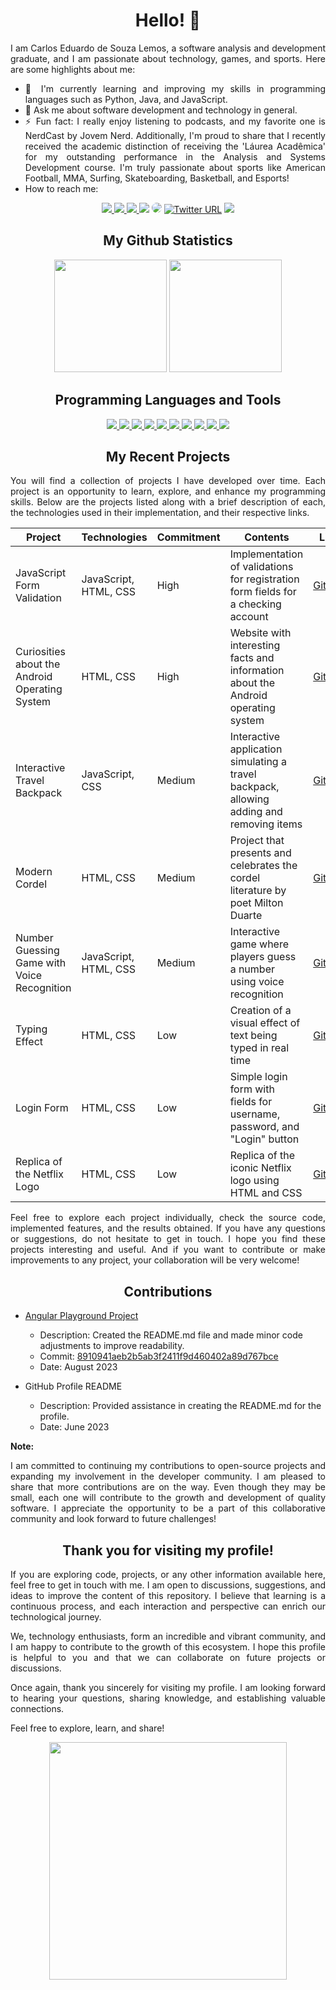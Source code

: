 # <div align="center"> Hello! 👋 </div>

<div align="justify">
I am Carlos Eduardo de Souza Lemos, a software analysis and development graduate, and I am passionate about technology, games, and sports. Here are some highlights about me:

- 🌱 I'm currently learning and improving my skills in programming languages such as Python, Java, and JavaScript.
- 💬 Ask me about software development and technology in general.
- ⚡ Fun fact: I really enjoy listening to podcasts, and my favorite one is NerdCast by Jovem Nerd. Additionally, I'm proud to share that I recently received the academic distinction of receiving the 'Láurea Acadêmica' for my outstanding performance in the Analysis and Systems Development course. I'm truly passionate about sports like American Football, MMA, Surfing, Skateboarding, Basketball, and Esports!
- How to reach me:
</div>

<div align="center">
<a href="https://github.com/CarlosEduardoLemos" target="_blank"><img src="https://img.shields.io/badge/GitHub-100000?style=for-the-badge&logo=github&logoColor=white"/a>
<a href="https://gitlab.com/CarlosEduardoLemos" target="_blank"><img src="https://img.shields.io/badge/GitLab-330F63?style=for-the-badge&logo=gitlab&logoColor=white"/a>
<a href="https://www.instagram.com/carl0s_lem0s/" target="_blank"><img src="https://img.shields.io/badge/-Instagram-%23E4405F?style=for-the-badge&logo=instagram&logoColor=white"</a>
<a href="mailto:lemosecarlos@gmail.com"> <img src="https://img.shields.io/badge/-Gmail-%23333?style=for-the-badge&logo=gmail&logoColor=white" target="_blank"></a>
<a href="https://www.linkedin.com/in/carlos-eduardo-de-souza-lemos/" target="_blank"><img src="https://img.shields.io/badge/-LinkedIn-%230077B5?style=for-the-badge&logo=linkedin&logoColor=white" style="border-radius: 30px" target="_blank"></a>
<a href="https://twitter.com/Kadu_Karlinhos" target="_blank"> <img alt="Twitter URL" src="https://img.shields.io/badge/Twitter-1DA1F2?style=for-the-badge&logo=twitter&logoColor=white" target="_blank"></a>
<a href="https://pt.stackoverflow.com/users/330536/carlos-lemos" target="_blank"><img src="https://img.shields.io/badge/Stack_Overflow-FE7A16?style=for-the-badge&logo=stack-overflow&logoColor=white"></a>
</div>

## <div align="center"> My Github Statistics </div>

<div align="center">
  <img height="180em" src="https://github-readme-stats.vercel.app/api?username=CarlosEduardoLemos&show_icons=true&theme=transparent">
  <img height="180em" src="https://github-readme-stats.vercel.app/api/top-langs/?username=CarlosEduardoLemos&layout=compact&show_icons=true&theme=transparent">
</div>

## <div align="center"> Programming Languages and Tools </div>

<div align="center">
  <a href="https://github.com/CarlosEduardoLemos">
    <img src="https://img.shields.io/badge/Python-3776AB?style=for-the-badge&logo=python&logoColor=white">
    <img src="https://img.shields.io/badge/Java-ED8B00?style=for-the-badge&logo=openjdk&logoColor=white">
    <img src="https://img.shields.io/badge/JavaScript-F7DF1E?style=for-the-badge&logo=JavaScript&logoColor=white">
    <img src="https://img.shields.io/badge/HTML5-E34F26?style=for-the-badge&logo=html5&logoColor=white">
    <img src="https://img.shields.io/badge/CSS3-1572B6?style=for-the-badge&logo=css3&logoColor=white">
    <img src="https://img.shields.io/badge/React-20232A?style=for-the-badge&logo=react&logoColor=61DAFB">
    <img src="https://img.shields.io/badge/Visual_Studio_Code-0078D4?style=for-the-badge&logo=visual%20studio%20code&logoColor=white">
    <img src="https://img.shields.io/badge/GIT-E44C30?style=for-the-badge&logo=git&logoColor=white">
    <img src="https://img.shields.io/badge/Linux-FCC624?style=for-the-badge&logo=linux&logoColor=black">
    <img src="https://img.shields.io/badge/Windows-0078D6?style=for-the-badge&logo=windows&logoColor=white">
  </a>
</div>

## <div align="center"> My Recent Projects </div>

<div align="justify">
You will find a collection of projects I have developed over time. Each project is an opportunity to learn, explore, and enhance my programming skills. Below are the projects listed along with a brief description of each, the technologies used in their implementation, and their respective links.
</div>


| Project                                      | Technologies                   | Commitment | Contents                                                                       | Link                                                                                            |
| -------------------------------------------- | ------------------------------- | ----------- | ------------------------------------------------------------------------------ | ----------------------------------------------------------------------------------------------- |
| JavaScript Form Validation                   | JavaScript, HTML, CSS          | High        | Implementation of validations for registration form fields for a checking account | [GitHub](https://github.com/CarlosEduardoLemos/JS-Validando-Formularios)                         |
| Curiosities about the Android Operating System | HTML, CSS                      | High        | Website with interesting facts and information about the Android operating system | [GitHub](https://github.com/CarlosEduardoLemos/projeto-android)                                |
| Interactive Travel Backpack                  | JavaScript, CSS                | Medium      | Interactive application simulating a travel backpack, allowing adding and removing items | [GitHub](https://github.com/CarlosEduardoLemos/Mochila_De_Viagem)                             |
| Modern Cordel                               | HTML, CSS                      | Medium      | Project that presents and celebrates the cordel literature by poet Milton Duarte  | [GitHub](https://github.com/CarlosEduardoLemos/projeto-cordel)                                   |
| Number Guessing Game with Voice Recognition  | JavaScript, HTML, CSS          | Medium      | Interactive game where players guess a number using voice recognition              | [GitHub](https://github.com/CarlosEduardoLemos/js-Game-Com-Reconhecimento-De-Voz)              |
| Typing Effect                               | HTML, CSS                      | Low         | Creation of a visual effect of text being typed in real time                     | [GitHub](https://github.com/CarlosEduardoLemos/Efeito_Digitando)                                 |
| Login Form                                 | HTML, CSS                       | Low         | Simple login form with fields for username, password, and "Login" button           | [GitHub](https://github.com/CarlosEduardoLemos/Login-HTML)                                     |
| Replica of the Netflix Logo                 | HTML, CSS                      | Low         | Replica of the iconic Netflix logo using HTML and CSS                            | [GitHub](https://github.com/CarlosEduardoLemos/logo_Netflix)                                   |


<div align="justify">
Feel free to explore each project individually, check the source code, implemented features, and the results obtained. If you have any questions or suggestions, do not hesitate to get in touch. I hope you find these projects interesting and useful. And if you want to contribute or make improvements to any project, your collaboration will be very welcome!
</div>

## <div align="center"> Contributions </div>

- [Angular Playground Project](https://github.com/felipeAguiarCode/angular-playground/pull/1)
  - Description: Created the README.md file and made minor code adjustments to improve readability.
  - Commit: [8910941aeb2b5ab3f2411f9d460402a89d767bce](https://github.com/felipeAguiarCode/angular-playground/commit/8910941aeb2b5ab3f2411f9d460402a89d767bce)
  - Date: August 2023

- GitHub Profile README
  - Description: Provided assistance in creating the README.md for the profile.
  - Date: June 2023

**Note:** <div align="justify"> I am committed to continuing my contributions to open-source projects and expanding my involvement in the developer community. I am pleased to share that more contributions are on the way. Even though they may be small, each one will contribute to the growth and development of quality software. I appreciate the opportunity to be a part of this collaborative community and look forward to future challenges!
</div>

## <div align="center"> Thank you for visiting my profile! </div>

<div align="justify">
If you are exploring code, projects, or any other information available here, feel free to get in touch with me. I am open to discussions, suggestions, and ideas to improve the content of this repository. I believe that learning is a continuous process, and each interaction and perspective can enrich our technological journey.

We, technology enthusiasts, form an incredible and vibrant community, and I am happy to contribute to the growth of this ecosystem. I hope this profile is helpful to you and that we can collaborate on future projects or discussions.

Once again, thank you sincerely for visiting my profile. I am looking forward to hearing your questions, sharing knowledge, and establishing valuable connections.

Feel free to explore, learn, and share!
</div>
<div align="center">
   <!-- <img height="350em" src="./.github/assets/cover_.png"/> -->
   <img height="380em" src="https://user-images.githubusercontent.com/70382532/138322189-2db8df52-9dcb-40a0-88a8-c365466bd33d.gif"/>
</div>
